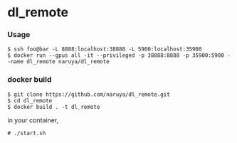 # dl_remote

### Usage

```
$ ssh foo@bar -L 8888:localhost:38888 -L 5900:localhost:35900
$ docker run --gpus all -it --privileged -p 38888:8888 -p 35900:5900 --name dl_remote naruya/dl_remote
```

### docker build

```
$ git clone https://github.com/naruya/dl_remote.git
$ cd dl_remote
$ docker build . -t dl_remote
```

in your container,
```
# ./start.sh
```

